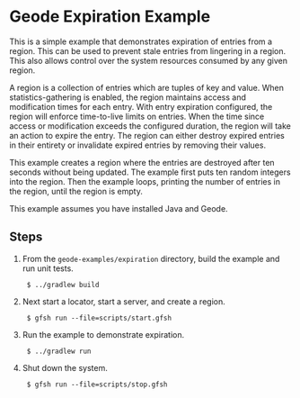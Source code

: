 <!--
Licensed to the Apache Software Foundation (ASF) under one or more
contributor license agreements.  See the NOTICE file distributed with
this work for additional information regarding copyright ownership.
The ASF licenses this file to You under the Apache License, Version 2.0
(the "License"); you may not use this file except in compliance with
the License.  You may obtain a copy of the License at

     http://www.apache.org/licenses/LICENSE-2.0

Unless required by applicable law or agreed to in writing, software
distributed under the License is distributed on an "AS IS" BASIS,
WITHOUT WARRANTIES OR CONDITIONS OF ANY KIND, either express or implied.
See the License for the specific language governing permissions and
limitations under the License.
-->

# Geode Expiration Example

This is a simple example that demonstrates expiration of entries from a region. This can be used to
prevent stale entries from lingering in a region. This also allows control over the system resources
consumed by any given region.

A region is a collection of entries which are tuples of key and value. When statistics-gathering is
enabled, the region maintains access and modification times for each entry. With entry expiration
configured, the region will enforce time-to-live limits on entries. When the time since access or
modification exceeds the configured duration, the region will take an action to expire the entry.
The region can either destroy expired entries in their entirety or invalidate expired entries by
removing their values.

This example creates a region where the entries are destroyed after ten seconds without being
updated. The example first puts ten random integers into the region. Then the example loops,
printing the number of entries in the region, until the region is empty.

This example assumes you have installed Java and Geode.

## Steps

1. From the `geode-examples/expiration` directory, build the example and
   run unit tests.

        $ ../gradlew build

2. Next start a locator, start a server, and create a region.

        $ gfsh run --file=scripts/start.gfsh

3. Run the example to demonstrate expiration.

        $ ../gradlew run

4. Shut down the system.

        $ gfsh run --file=scripts/stop.gfsh
